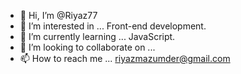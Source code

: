 - 👋 Hi, I’m @Riyaz77
- 👀 I’m interested in ... Front-end development.
- 🌱 I’m currently learning ... JavaScript.
- 💞️ I’m looking to collaborate on ...
- 📫 How to reach me ... riyazmazumder@gmail.com

<!---
Riyaz77/Riyaz77 is a ✨ special ✨ repository because its `README.md` (this file) appears on your GitHub profile.
You can click the Preview link to take a look at your changes.
--->
